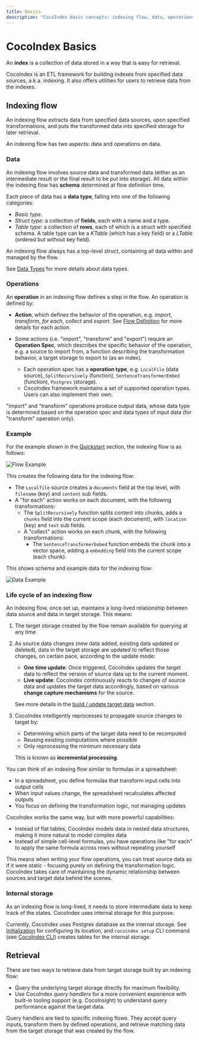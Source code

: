 ```yaml
---
title: Basics
description: "CocoIndex basic concepts: indexing flow, data, operations, data updates, etc."
---
```


# CocoIndex Basics

An **index** is a collection of data stored in a way that is easy for retrieval.

CocoIndex is an ETL framework for building indexes from specified data sources, a.k.a. indexing. It also offers utilities for users to retrieve data from the indexes.

## Indexing flow

An indexing flow extracts data from specified data sources, upon specified transformations, and puts the transformed data into specified storage for later retrieval.

An indexing flow has two aspects: data and operations on data.

### Data

An indexing flow involves source data and transformed data (either as an intermediate result or the final result to be put into storage). All data within the indexing flow has **schema** determined at flow definition time.

Each piece of data has a **data type**, falling into one of the following categories:

*   *Basic type*.
*   *Struct type*: a collection of **fields**, each with a name and a type.
*   *Table type*: a collection of **rows**, each of which is a struct with specified schema. A table type can be a *KTable* (which has a key field) or a *LTable* (ordered but without key field).

An indexing flow always has a top-level struct, containing all data within and managed by the flow.

See [Data Types](data_types) for more details about data types.

### Operations

An **operation** in an indexing flow defines a step in the flow. An operation is defined by:

*   **Action**, which defines the behavior of the operation, e.g. *import*, *transform*, *for each*, *collect* and *export*.
    See [Flow Definition](flow_def) for more details for each action.

*   Some actions (i.e. "import", "transform" and "export") require an **Operation Spec**, which describes the specific behavior of the operation, e.g. a source to import from, a function describing the transformation behavior, a target storage to export to (as an index).
    *   Each operation spec has a **operation type**, e.g. `LocalFile` (data source), `SplitRecursively` (function), `SentenceTransformerEmbed` (function), `Postgres` (storage).
    *   CocoIndex framework maintains a set of supported operation types. Users can also implement their own.

"import" and "transform" operations produce output data, whose data type is determined based on the operation spec and data types of input data (for "transform" operation only).

### Example

For the example shown in the [Quickstart](../getting_started/quickstart) section, the indexing flow is as follows:

![Flow Example](flow_example.svg)

This creates the following data for the indexing flow:

*   The `Localfile` source creates a `documents` field at the top level, with `filename` (key) and `content` sub fields.
*   A "for each" action works on each document, with the following transformations:
    *   The `SplitRecursively` function splits content into chunks, adds a `chunks` field into the current scope (each document), with `location` (key) and `text` sub fields.
    *   A "collect" action works on each chunk, with the following transformations:
        *   The `SentenceTransformerEmbed` function embeds the chunk into a vector space, adding a `embedding` field into the current scope (each chunk).

This shows schema and example data for the indexing flow:

![Data Example](data_example.svg)

### Life cycle of an indexing flow

An indexing flow, once set up, maintains a long-lived relationship between data source and data in target storage. This means:

1.  The target storage created by the flow remain available for querying at any time

2.  As source data changes (new data added, existing data updated or deleted), data in the target storage are updated to reflect those changes,
    on certain pace, according to the update mode:

    *   **One time update**: Once triggered, CocoIndex updates the target data to reflect the version of source data up to the current moment.
    *   **Live update**: CocoIndex continuously reacts to changes of source data and updates the target data accordingly, based on various **change capture mechanisms** for the source.
    
    See more details in the [build / update target data](flow_methods#build--update-target-data) section.

3.  CocoIndex intelligently reprocesses to propagate source changes to target by:

    *   Determining which parts of the target data need to be recomputed
    *   Reusing existing computations where possible
    *   Only reprocessing the minimum necessary data

    This is known as **incremental processing**.

You can think of an indexing flow similar to formulas in a spreadsheet:

*   In a spreadsheet, you define formulas that transform input cells into output cells
*   When input values change, the spreadsheet recalculates affected outputs
*   You focus on defining the transformation logic, not managing updates

CocoIndex works the same way, but with more powerful capabilities:

* Instead of flat tables, CocoIndex models data in nested data structures, making it more natural to model complex data
* Instead of simple cell-level formulas, you have operations like "for each" to apply the same formula across rows without repeating yourself

This means when writing your flow operations, you can treat source data as if it were static - focusing purely on defining the transformation logic. CocoIndex takes care of maintaining the dynamic relationship between sources and target data behind the scenes.

### Internal storage

As an indexing flow is long-lived, it needs to store intermediate data to keep track of the states.
CocoIndex uses internal storage for this purpose.

Currently, CocoIndex uses Postgres database as the internal storage.
See [Initialization](initialization) for configuring its location, and `cocoindex setup` CLI command (see [CocoIndex CLI](cli)) creates tables for the internal storage.

## Retrieval

There are two ways to retrieve data from target storage built by an indexing flow:

*   Query the underlying target storage directly for maximum flexibility.
*   Use CocoIndex *query handlers* for a more convenient experience with built-in tooling support (e.g. CocoInsight) to understand query performance against the target data.

Query handlers are tied to specific indexing flows. They accept query inputs, transform them by defined operations, and retrieve matching data from the target storage that was created by the flow.